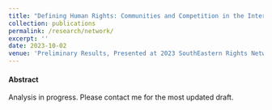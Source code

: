 ```yaml
---
title: "Defining Human Rights: Communities and Competition in the International Shaming Network"
collection: publications
permalink: /research/network/
excerpt: ''
date: 2023-10-02
venue: 'Preliminary Results, Presented at 2023 SouthEastern Rights Network (SERN) and 2023 MPSA'
---
```


#### Abstract
Analysis in progress. Please contact me for the most updated draft.
